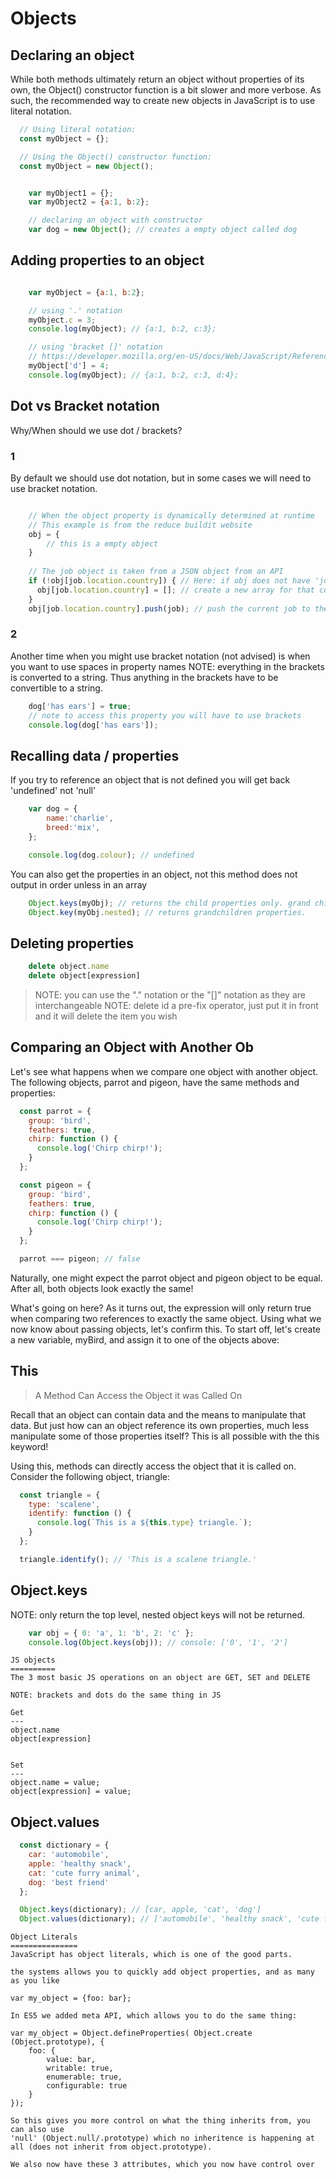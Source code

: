 Objects
=========

## Declaring an object
While both methods ultimately return an object without properties of its own, the Object() constructor function is a bit slower and more verbose. As such, the recommended way to create new objects in JavaScript is to use literal notation.
```js
  // Using literal notation:
  const myObject = {};

  // Using the Object() constructor function:
  const myObject = new Object();
```

```javascript

	var myObject1 = {};
	var myObject2 = {a:1, b:2};

	// declaring an object with constructor 
	var dog = new Object(); // creates a empty object called dog

```

## Adding properties to an object
```javascript 

	var myObject = {a:1, b:2};

	// using '.' notation
	myObject.c = 3;
	console.log(myObject); // {a:1, b:2, c:3};

	// using 'bracket []' notation
	// https://developer.mozilla.org/en-US/docs/Web/JavaScript/Reference/Operators/Property_Accessors
	myObject['d'] = 4;
	console.log(myObject); // {a:1, b:2, c:3, d:4};

```

## Dot vs Bracket notation
Why/When should we use dot / brackets?

### 1
By default we should use dot notation, but in some cases we will need to use bracket notation.

```javascript

	// When the object property is dynamically determined at runtime
	// This example is from the reduce buildit website
	obj = {
		// this is a empty object
	}
	
	// The job object is taken from a JSON object from an API
	if (!obj[job.location.country]) { // Here: if obj does not have 'job.location.country' property
      obj[job.location.country] = []; // create a new array for that country as a member of obj
    }
	obj[job.location.country].push(job); // push the current job to the right array according to it location

```

### 2
Another time when you might use bracket notation (not advised) is when you want to use spaces in property names
NOTE: everything in the brackets is converted to a string. 
Thus anything in the brackets have to be convertible to a string.
```javascript
	dog['has ears'] = true;
	// note to access this property you will have to use brackets
	console.log(dog['has ears']);
```


## Recalling data / properties
If you try to reference an object that is not defined you will get back 'undefined' not 'null'

```javascript
	var dog = {
		name:'charlie',
		breed:'mix',
	};

	console.log(dog.colour); // undefined
```

You can also get the properties in an object, not this method does not output in order unless in an array
```javascript
	Object.keys(myObj); // returns the child properties only. grand children are not returned.
	Object.key(myObj.nested); // returns grandchildren properties.
```

## Deleting properties
```js
	delete object.name
	delete object[expression]
```
>	NOTE: you can use the "." notation or the "[]" notation as they are interchangeable
>	NOTE: delete id a pre-fix operator, just put it in front and it will delete the item you wish



## Comparing an Object with Another Ob
Let's see what happens when we compare one object with another object. The following objects, parrot and pigeon, have the same methods and properties:

```js 
  const parrot = {
    group: 'bird',
    feathers: true,
    chirp: function () {
      console.log('Chirp chirp!');
    }
  };

  const pigeon = {
    group: 'bird',
    feathers: true,
    chirp: function () {
      console.log('Chirp chirp!');
    }
  };

  parrot === pigeon; // false

```
Naturally, one might expect the parrot object and pigeon object to be equal. After all, both objects look exactly the same!

What's going on here? As it turns out, the expression will only return true when comparing two references to exactly the same object. Using what we now know about passing objects, let's confirm this. To start off, let's create a new variable, myBird, and assign it to one of the objects above:

## This 
> A Method Can Access the Object it was Called On

Recall that an object can contain data and the means to manipulate that data. But just how can an object reference its own properties, much less manipulate some of those properties itself? This is all possible with the this keyword!

Using this, methods can directly access the object that it is called on. Consider the following object, triangle:

```js
  const triangle = {
    type: 'scalene',
    identify: function () {
      console.log(`This is a ${this.type} triangle.`);
    }
  };

  triangle.identify(); // 'This is a scalene triangle.'
```

Object.keys
-----------
NOTE: only return the top level, nested object keys will not be returned.
```javascript
	var obj = { 0: 'a', 1: 'b', 2: 'c' };
	console.log(Object.keys(obj)); // console: ['0', '1', '2']
```

	JS objects
	==========
	The 3 most basic JS operations on an object are GET, SET and DELETE

	NOTE: brackets and dots do the same thing in JS

	Get
	---
	object.name
	object[expression]


	Set
	---
	object.name = value;
	object[expression] = value;

## Object.values
```js 
  const dictionary = {
    car: 'automobile',
    apple: 'healthy snack',
    cat: 'cute furry animal',
    dog: 'best friend'
  };

  Object.keys(dictionary); // [car, apple, 'cat', 'dog']
  Object.values(dictionary); // ['automobile', 'healthy snack', 'cute furry animal', 'best friend']

```






	Object Literals
	===============
	JavaScript has object literals, which is one of the good parts.

	the systems allows you to quickly add object properties, and as many as you like

	var my_object = {foo: bar};

	In ES5 we added meta API, which allows you to do the same thing:

	var my_object = Object.defineProperties( Object.create (Object.prototype), {
		foo: {
			value: bar,
			writable: true,
			enumerable: true,
			configurable: true
		}
	});

	So this gives you more control on what the thing inherits from, you can also use
	'null' (Object.null/.prototype) which no inheritence is happening at all (does not inherit from object.prototype).

	We also now have these 3 attributes, which you now have control over
